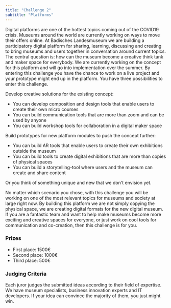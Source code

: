 ```yaml
---
title: "Challenge 2"
subtitle: "Platforms"
---
```

Digital platforms are one of the hottest topics coming out of the COVID19 crisis. Museums around the world are currently working on ways to move their offers online. At Badisches Landesmuseum we are building a participatory digital platform for sharing, learning, discussing and creating to bring museums and users together in conversation around current topics. The central question is: how can the museum become a creative think tank and maker space for everybody.
We are currently working on the concept for this platform and will go into implementation over the summer. By entering this challenge you have the chance to work on a live project and your prototype might end up in the platform. You have three possibilities to enter this challenge.

Develop creative solutions for the existing concept:
- You can develop composition and design tools that enable users to create their own micro courses
- You can build communication tools that are more than zoom and can be used by anyone
- You can build workshop tools for collaboration in a digital maker space

Build prototypes for new platform modules to push the concept further:
- You can build AR tools that enable users to create their own exhibitions outside the museum
- You can build tools to create digital exhibitions that are more than copies of physical spaces
- You can build a storytelling-tool where users and the museum can create and share content

Or you think of something unique and new that we don't envision yet.

No matter which scenario you chose, with this challenge you will be working on one of the most relevant topics for museums and society at large right now. By building this platform we are not simply copying the physical space, we are creating digital formats for the new digital museum. If you are a fantastic team and want to help make museums become more exciting and creative spaces for everyone, or just work on cool tools for communication and co-creation, then this challenge is for you.

### Prizes

- First place: 1500€
- Second place: 1000€
- Third place: 500€

### Judging Criteria

Each juror judges the submitted ideas according to their field of expertise. We have museum specialists, business innovation experts and IT developers. If your idea can convince the majority of them, you just might win.
